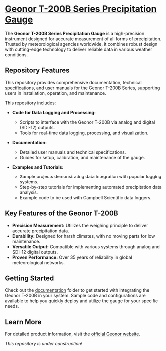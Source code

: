 # [Geonor T-200B Series Precipitation Gauge](https://www.geonor.no/our-products/geonor-t-200b-series-all-weather-precipitation-gauges)

The **Geonor T-200B Series Precipitation Gauge** is a high-precision instrument designed for accurate measurement of all forms of precipitation. Trusted by meteorological agencies worldwide, it combines robust design with cutting-edge technology to deliver reliable data in various weather conditions.

## Repository Features

This repository provides comprehensive documentation, technical specifications, and user manuals for the Geonor T-200B Series, supporting users in installation, operation, and maintenance.

This repository includes:

- **Code for Data Logging and Processing:**
  - Scripts to interface with the Geonor T-200B via analog and digital (SDI-12) outputs.
  - Tools for real-time data logging, processing, and visualization.
  
- **Documentation:**
  - Detailed user manuals and technical specifications.
  - Guides for setup, calibration, and maintenance of the gauge.
  
- **Examples and Tutorials:**
  - Sample projects demonstrating data integration with popular logging systems.
  - Step-by-step tutorials for implementing automated precipitation data analysis.
  - Example code to be used with Campbell Scientific data loggers.

## Key Features of the Geonor T-200B

- **Precision Measurement:** Utilizes the weighing principle to deliver accurate precipitation data.
- **Durability:** Designed for harsh climates, with no moving parts for low maintenance.
- **Versatile Output:** Compatible with various systems through analog and SDI-12 digital outputs.
- **Proven Performance:** Over 35 years of reliability in global meteorological networks.

## Getting Started

Check out the [documentation](docs/) folder to get started with integrating the Geonor T-200B in your system. Sample code and configurations are available to help you quickly deploy and utilize the gauge for your specific needs.

## Learn More

For detailed product information, visit the [official Geonor website](https://geonor.no). 

*This repository is under construction!*

